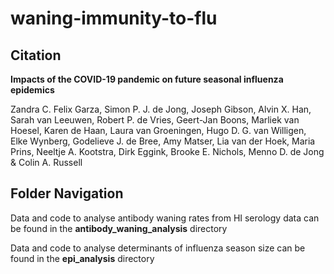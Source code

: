 # waning-immunity-to-flu

## Citation

**Impacts of the COVID-19 pandemic on future seasonal influenza epidemics**

Zandra C. Felix Garza, Simon P. J. de Jong, Joseph Gibson, Alvin X. Han, Sarah van Leeuwen, Robert P. de Vries, Geert-Jan Boons, Marliek van Hoesel, Karen de Haan, Laura van Groeningen, Hugo D. G. van Willigen, Elke Wynberg, Godelieve J. de Bree, Amy Matser, Lia van der Hoek, Maria Prins, Neeltje A. Kootstra, Dirk Eggink, Brooke E. Nichols, Menno D. de Jong & Colin A. Russell

## Folder Navigation

Data and code to analyse antibody waning rates from HI serology data can be found in the **antibody_waning_analysis** directory

Data and code to analyse determinants of influenza season size can be found in the **epi_analysis** directory
